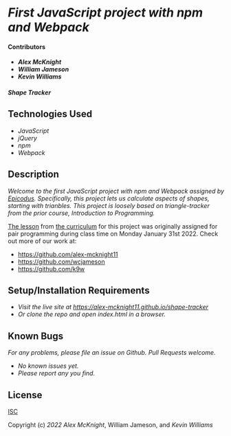 # _First JavaScript project with npm and Webpack_

#### Contributors

- _**Alex McKnight**_
- _**William Jameson**_
- _**Kevin Williams**_

#### _Shape Tracker_

## Technologies Used

- _JavaScript_
- _jQuery_
- _npm_
- _Webpack_

## Description

_Welcome to the first JavaScript project with npm and Webpack assigned by [Epicodus](https://epicodus.com). Specifically, this project lets us calculate aspects of shapes, starting with trianbles. This project is loosely based on triangle-tracker from the prior course, Introduction to Programming._

[The
lesson](https://www.learnhowtoprogram.com/intermediate-javascript/test-driven-development-and-environments-with-javascript/configuring-webpack)
from [the curriculum](https://learnhowtoprogram.com) for this project was originally assigned for pair programming during class time on Monday January 31st 2022. Check out more of our work at:

- https://github.com/alex-mcknight11
- https://github.com/wcjameson
- https://github.com/k9w

## Setup/Installation Requirements

- _Visit the live site at https://alex-mcknight11.github.io/shape-tracker_
- _Or clone the repo and open index.html in a browser._

## Known Bugs

_For any problems, please file an issue on Github. Pull Requests welcome._

- _No known issues yet._
- _Please report any you find._

## License

[ISC](https://choosealicense.com/licenses/isc)

Copyright (c) _2022_ _Alex McKnight_, William Jameson, and _Kevin Williams_
